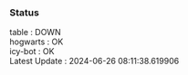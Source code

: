 ### Status


table : DOWN  
hogwarts : OK  
icy-bot : OK  
Latest Update : 2024-06-26 08:11:38.619906
